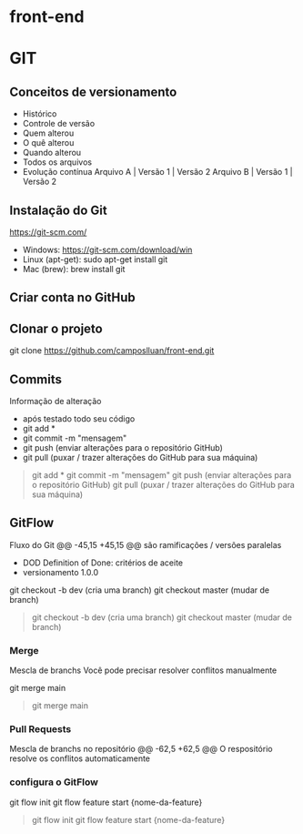 # front-end

# GIT
## Conceitos de versionamento
 - Histórico
 - Controle de versão
 - Quem alterou
 - O quê alterou
 - Quando alterou
 - Todos os arquivos
 - Evolução contínua
 Arquivo A  | Versão 1 | Versão 2
 Arquivo B  | Versão 1 | Versão 2
 ## Instalação do Git
https://git-scm.com/
- Windows: https://git-scm.com/download/win
- Linux (apt-get): sudo apt-get install git
- Mac (brew): brew install git
 ## Criar conta no GitHub
 ## Clonar o projeto
 git clone https://github.com/camposlluan/front-end.git
 ## Commits
 Informação de alteração
 - após testado todo seu código
 - git add *
 - git commit -m "mensagem"
 - git push (enviar alterações para o repositório GitHub)
 - git pull (puxar / trazer alterações do GitHub para sua máquina)
 > git add *
 > git commit -m "mensagem"
 > git push (enviar alterações para o repositório GitHub)
 > git pull (puxar / trazer alterações do GitHub para sua máquina)
## GitFlow
Fluxo do Git
@@ -45,15 +45,15 @@ são ramificações / versões paralelas
- DOD Definition of Done: critérios de aceite
- versionamento 1.0.0

git checkout -b dev (cria uma branch)
git checkout master (mudar de branch)
> git checkout -b dev (cria uma branch)
> git checkout master (mudar de branch)

### Merge
Mescla de branchs
Você pode precisar resolver conflitos manualmente

git merge main 
> git merge main 
### Pull Requests
Mescla de branchs no repositório
@@ -62,5 +62,5 @@ O respositório resolve os conflitos automaticamente


### configura o GitFlow
git flow init
git flow feature start {nome-da-feature}
> git flow init
> git flow feature start {nome-da-feature}

